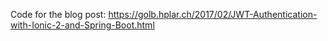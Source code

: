 Code for the blog post: https://golb.hplar.ch/2017/02/JWT-Authentication-with-Ionic-2-and-Spring-Boot.html
